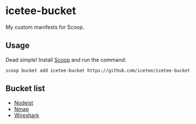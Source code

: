 # icetee-bucket
My custom manifests for Scoop.

## Usage

Dead simple! Install [Scoop](https://github.com/lukesampson/scoop) and run the
command:  
```
scoop bucket add icetee-bucket https://github.com/icetee/icetee-bucket
```

## Bucket list
- [Nodeist](https://github.com/marcelklehr/nodist)
- [Nmap](https://github.com/nmap/nmap)
- [Wireshark](https://github.com/wireshark/wireshark)
